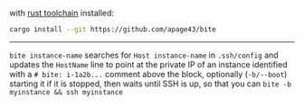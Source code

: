 with [rust toolchain](https://rustup.rs/) installed:

```bash
cargo install --git https://github.com/apage43/bite
```

---

`bite instance-name` searches for `Host instance-name` in `.ssh/config` and updates the `HostName` line to point at the private IP of an instance identified with a `# bite: i-1a2b...` comment above the block, optionally (`-b/--boot`) starting it if it is stopped, then waits until SSH is up, so that you can `bite -b myinstance && ssh myinstance`
